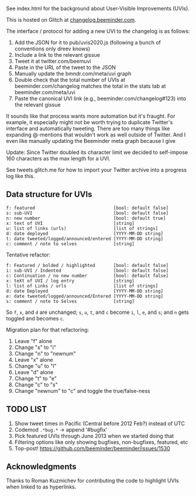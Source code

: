 See index.html for the background about User-Visible Improvements (UVIs).

This is hosted on Glitch at [changelog.beeminder.com](https://changelog.beeminder.com ).

The interface / protocol for adding a new UVI to the changelog is as follows:

1. Add the JSON for it to pub/uvis2020.js (following a bunch of conventions only dreev knows)
2. Include a link to the relevant gissue
3. Tweet it at twitter.com/beemuvi
4. Paste in the URL of the tweet to the JSON
5. Manually update the bmndr.com/meta/uvi graph
6. Double check that the total number of UVIs at beeminder.com/changelog matches the total in the stats tab at beeminder.com/meta/uvi
7. Paste the canonical UVI link (e.g., beeminder.com/changelog#123) into the relevant gissue

It sounds like that process wants more automation but it's fraught.
For example, it especially might not be worth trying to duplicate Twitter's interface and automatically tweeting. 
There are too many things like expanding @-mentions that wouldn't work as well outside of Twitter.
And I even like manually updating the Beeminder meta graph because I give 

Update: Since Twitter doubled its character limit we decided to self-impose 160 characters as the max length for a UVI.

See tweets.glitch.me for how to import your Twitter archive into a progress log like this.

## Data structure for UVIs

```
f: featured                              [bool: default false]
s: sub-UVI                               [bool: default false]
n: new number                            [bool: default true]
x: text of UVI                           [string]
u: list of links (urls)                  [list of strings]
d: date deployed                         [YYYY-MM-DD string]
t: date tweeted/logged/announced/entered [YYYY-MM-DD string]
c: comment / note to selves              [string]
```

Tentative refactor:

```
f: Featured / bolded / highlighted       [bool: default false]
i: sub-UVI / Indented                    [bool: default false]
c: Continuation / no new number          [bool: default false]
x: teXt of UVI / log entry               [string]
l: list of Links / urls                  [list of strings]
d: date Deployed                         [YYYY-MM-DD string]
e: date tweeted/logged/announced/Entered [YYYY-MM-DD string]
s: comment / note to Selves              [string]
```

So `f`, `x`, and `d` are unchanged;
`s`, `u`, `t`, and `c` become `i`, `l`, `e`, and `s`;
and `n` gets toggled and becomes `c`.

Migration plan for that refactoring:
 1. Leave "f" alone
 2. Change "s" to "i"
 3. Change "n" to "newnum"  
 4. Leave "x" alone
 5. Change "u" to "l"
 6. Leave "d" alone
 7. Change "t" to "e"
 8. Change "c" to "s"   
 9. Change "newnum" to "c" and toggle the true/false-ness

## TODO LIST

1. Show tweet times in Pacific (Central before 2012 Feb?) instead of UTC
1. Codemod `.*bug.*` -> append '#bugfix'
1. Pick featured UVIs through June 2013 when we started doing that
1. Filtering options like only showing bugfixes, non-bugfixes, featured, etc
1. Top-post! https://github.com/beeminder/beeminder/issues/1530

## Acknowledgments

Thanks to Roman Kuzmichev for contributing the code to highlight UVIs when linked to as hyperlinks.
